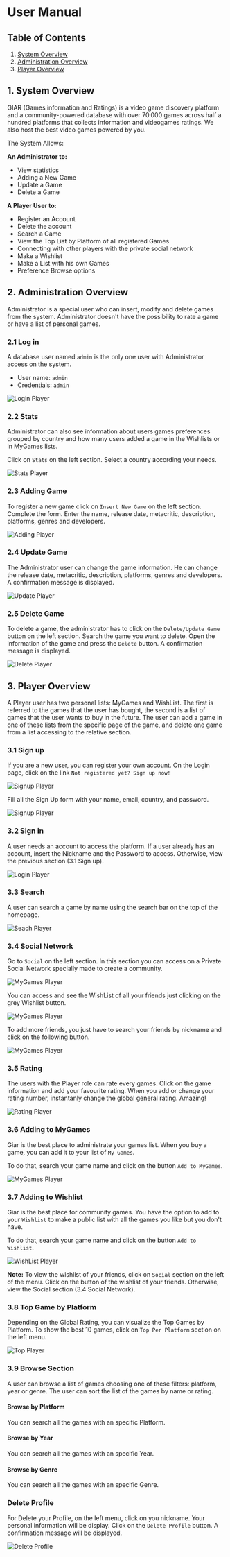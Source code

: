 # User Manual

## Table of Contents

1. [System Overview](#1-system-overview)
2. [Administration Overview](#2-administration-overview)
3. [Player Overview](#3-player-overview)

## 1. System Overview

GIAR (Games information and Ratings) is a video game discovery platform and a community-powered database with over 70.000 games across half a hundred platforms that collects information and videogames ratings. We also host the best video games powered by you.

The System Allows:

**An Administrator to:**

- View statistics
- Adding a New Game
- Update a Game
- Delete a Game

**A Player User to:**

- Register an Account
- Delete the account
- Search a Game
- View the Top List by Platform of all registered Games
- Connecting with other players with the private social network
- Make a Wishlist
- Make a List with his own Games
- Preference Browse options

## 2. Administration Overview

Administrator is a special user who can insert, modify and delete games from the system. Administrator doesn't have the possibility to rate a game or have a list of personal games.

### 2.1 Log in

A database user named `admin` is the only one user with Administrator access on the system.

- User name: `admin`
- Credentials: `admin`

![Login Player](./resources/admin-login.png)

### 2.2 Stats

Administrator can also see information about users games preferences grouped by country and how many users added a game in the Wishlists or in MyGames lists.

Click on `Stats` on the left section. Select a country according your needs.

![Stats Player](./resources/admin-stats.gif)

### 2.3 Adding Game

To register a new game click on `Insert New Game` on the left section. Complete the form. Enter the name, release date, metacritic, description, platforms, genres and developers.

![Adding Player](./resources/admin-newGame.gif)

### 2.4 Update Game

The Administrator user can change the game information. He can change the release date, metacritic, description, platforms, genres and developers. A confirmation message is displayed.

![Update Player](./resources/admin-updateGame.gif)

### 2.5 Delete Game

To delete a game, the administrator has to click on the `Delete/Update Game` button on the left section. Search the game you want to delete. Open the information of the game and press the `Delete` button. A confirmation message is displayed.

![Delete Player](./resources/admin-deleteGame.gif)

## 3. Player Overview

A Player user has two personal lists: MyGames and WishList. The first is referred to the games that the user has bought, the second is a list of games that the user wants to buy in the future. The user can add a game in one of these lists from the specific page of the game, and delete one game from a list accessing to the relative section.

### 3.1 Sign up

If you are a new user, you can register your own account.
On the Login page, click on the link `Not registered yet? Sign up now!`

![Signup Player](./resources/player-signuplink.gif)

Fill all the Sign Up form with your name, email, country, and password.

![Signup Player](./resources/player-signup.png)

### 3.2 Sign in

A user needs an account to access the platform. If a user already has an account, insert the Nickname and the Password to access. Otherwise, view the previous section (3.1 Sign up).

![Login Player](./resources/player-login.png)

### 3.3 Search

A user can search a game by name using the search bar on the top of the homepage.

![Seach Player](./resources/player-search.gif)

### 3.4 Social Network

Go to `Social` on the left section. In this section you can access on a Private Social Network specially made to create a community. 

![MyGames Player](./resources/player-social.png)

You can access and see the WishList of all your friends just clicking on the grey Wishlist button.

![MyGames Player](./resources/player-socialwishlist.png)

To add more friends, you just have to search your friends by nickname and click on the following button.

![MyGames Player](./resources/player-socialfollowing.png)

### 3.5 Rating

The users with the Player role can rate every games. Click on the game information and add your favourite rating.
When you add or change your rating number, instantanly change the global general rating. Amazing!

![Rating Player](./resources/player-rating.png)

### 3.6 Adding to MyGames

Giar is the best place to administrate your games list. When you buy a game, you can add it to your list of `My Games`.

To do that, search your game name and click on the button `Add to MyGames`.

![MyGames Player](./resources/player-addMyGames.gif)

### 3.7 Adding to Wishlist

Giar is the best place for community games. You have the option to add to your `Wishlist` to make a public list with all the games you like but you don't have.

To do that, search your game name and click on the button `Add to Wishlist`.

![WishList Player](./resources/player-addMyWishlist.gif)

**Note:** To view the wishlist of your friends, click on `Social` section on the left of the menu. Click on the button of the wishlist of your friends. Otherwise, view the Social section (3.4 Social Network).

### 3.8 Top Game by Platform

Depending on the Global Rating, you can visualize the Top Games by Platform. To show the best 10 games, click on `Top Per Platform` section on the left menu.

![Top Player](./resources/player-topAndroid.png)

### 3.9 Browse Section

A user can browse a list of games choosing one of these filters: platform, year or genre. The user can sort the list of the games by name or rating.

#### Browse by Platform

You can search all the games with an specific Platform.

#### Browse by Year

You can search all the games with an specific Year.

#### Browse by Genre

You can search all the games with an specific Genre.

### Delete Profile

For Delete your Profile, on the left menu, click on you nickname. Your personal information will be display. Click on the `Delete Profile` button. A confirmation message will be displayed.

![Delete Profile](./resources/player-deleteProfile.png)
